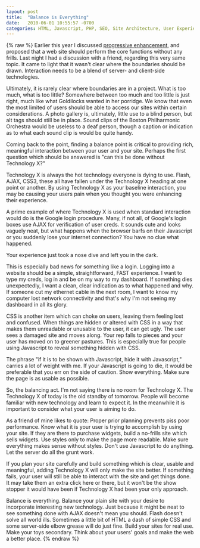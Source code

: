 ```yaml
---
layout: post
title:  "Balance is Everything"
date:   2010-06-01 10:55:57 -0700
categories: HTML, Javascript, PHP, SEO, Site Architecture, User Experience
---
```

{% raw %}
Earlier this year I discussed <a href="http://www.chrisstead.net/archives/226" target="_blank">progressive enhancement</a>, and proposed that a web site should perform the core functions without any frills.  Last night I had a discussion with a friend, regarding this very same topic.  It came to light that it wasn't clear where the boundaries should be drawn.  Interaction needs to be a blend of server- and client-side technologies.

Ultimately, it is rarely clear where boundaries are in a project.  What is too much, what is too little?  Somewhere between too much and too little is just right, much like what Goldilocks wanted in her porridge.  We know that even the most limited of users should be able to access our sites within certain considerations.  A photo gallery is, ultimately, little use to a blind person, but alt tags should still be in place.  Sound clips of the Boston Philharmonic Orchestra would be useless to a deaf person, though a caption or indication as to what each sound clip is would be quite handy.

Coming back to the point, finding a balance point is critical to providing rich, meaningful interaction between your user and your site.  Perhaps the first question which should be answered is "can this be done without Technology X?"<!--more-->

Technology X is always the hot technology everyone is dying to use.  Flash, AJAX, CSS3, these all have fallen under the Technology X heading at one point or another.  By using Technology X as your baseline interaction, you may be causing your users pain when you thought you were enhancing their experience.

A prime example of where Technology X is used when standard interaction would do is the Google login procedure.  Many, if not all, of Google's login boxes use AJAX for verification of user creds.  It sounds cute and looks vaguely neat, but what happens when the browser barfs on their Javascript or you suddenly lose your internet connection?  You have no clue what happened.

Your experience just took a nose dive and left you in the dark.

This is especially bad news for something like a login.  Logging into a website should be a simple, straightforward, FAST experience.  I want to type my creds, log in and be on my way to my dashboard.  If something dies unexpectedly, I want a clean, clear indication as to what happened and why.  If someone cut my ethernet cable in the next room, I want to know my computer lost network connectivity and that's why I'm not seeing my dashboard in all its glory.

CSS is another item which can choke on users, leaving them feeling lost and confused.  When things are hidden or altered with CSS in a way that makes them unreadable or unusable to the user, it can get ugly.  The user sees a damaged site and moves along.  Your rep falls to pieces and your user has moved on to greener pastures.  This is especially true for people using Javascript to reveal something hidden with CSS.

The phrase "if it is to be shown with Javascript, hide it with Javascript," carries a lot of weight with me.  If your Javascript is going to die, it would be preferable that you err on the side of caution.  Show everything.  Make sure the page is as usable as possible.

So, the balancing act.  I'm not saying there is no room for Technology X.  The Technology X of today is the old standby of tomorrow.  People will become familiar with new technology and learn to expect it.  In the meanwhile it is important to consider what your user is aiming to do.

As a friend of mine likes to quote: Proper prior planning prevents piss poor performance.  Know what it is your user is trying to accomplish by using your site.  If they are there to purchase widgets, build a no-frills site which sells widgets.  Use styles only to make the page more readable.  Make sure everything makes sense without styles.  Don't use Javascript to do anything.  Let the server do all the grunt work.

If you plan your site carefully and build something which is clear, usable and meaningful, adding Technology X will only make the site better.  If something fails, your user will still be able to interact with the site and get things done.  It may take them an extra click here or there, but it won't be the show stopper it would have been if Technology X had been your only approach.

Balance is everything.  Balance your plain site with your desire to incorporate interesting new technology.  Just because it might be neat to see something done with AJAX doesn't mean you should.  Flash doesn't solve all world ills.  Sometimes a little bit of HTML a dash of simple CSS and some server-side elbow grease will do just fine.  Build your sites for real use.  Make your toys secondary.  Think about your users' goals and make the web a better place.
{% endraw %}
    